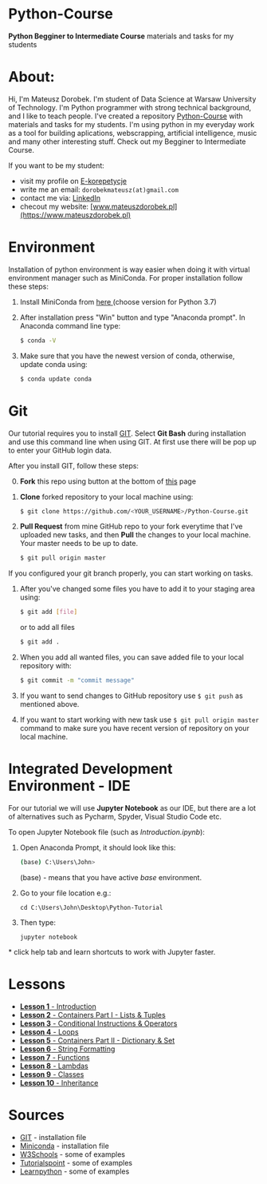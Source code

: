 # Python-Course
**Python Begginer to Intermediate Course** materials and tasks for my students

# About:
Hi, I'm Mateusz Dorobek. I'm student of Data Science at Warsaw University of Technology. I'm Python programmer with strong technical background, and I like to teach people.  I've created a repository [Python-Course](https://github.com/SaxMan96/Python-Course) with materials and tasks for my students. I'm using python in my everyday work as a tool for building aplications, webscrapping, artificial intelligence, music and many other interesting stuff. Check out my Begginer to Intermediate Course.

If you want to be my student:
- visit my profile on [E-korepetycje](https://www.e-korepetycje.net/mateuszdorobek)
- write me an email: `dorobekmateusz(at)gmail.com`
- contact me via: [LinkedIn](https://www.linkedin.com/in/mateuszdorobek/) 
- checout my website: [www.mateuszdorobek.pl](https://www.mateuszdorobek.pl)

# Environment

Installation of python environment is way easier when doing it with virtual environment manager such as MiniConda.  For proper installation follow these steps:

1. Install MiniConda from [here ](https://docs.conda.io/en/latest/miniconda.html) (choose version for Python 3.7)

2. After installation press "Win" button and type "Anaconda prompt". In Anaconda command line type:

   ```bash
   $ conda -V
   ```

3. Make  sure that you have the newest version of conda, otherwise, update conda using:

   ```bash
   $ conda update conda
   ```


# Git

Our tutorial requires you to install [GIT](https://git-scm.com/downloads). Select **Git Bash** during installation and use this command line when using GIT. At first use there will be pop up to enter your GitHub login data.

After you install GIT, follow these steps:

0. **Fork** this repo using button at the bottom of [this](https://github.com/SaxMan96/Python-Course) page

1. **Clone** forked repository to your local machine using:

   ```bash
   $ git clone https://github.com/<YOUR_USERNAME>/Python-Course.git
   ```
   
2. **Pull Request** from mine GitHub repo to your fork everytime that I've uploaded new tasks, and then **Pull** the changes to your local machine. Your master needs to be up to date.

   ```bash
   $ git pull origin master
   ```

If you configured your git branch properly, you can start working on tasks. 

1. After you've changed some files you have to add it to your staging area using:

    ```bash
    $ git add [file]  
    ```
    or to add all files
   
    ```bash
    $ git add .
    ```   
    
2. When you add all wanted files, you can save added file to your local repository with:

    ```bash
    $ git commit -m "commit message"
    ```
    
3. If you want to send changes to GitHub repository use ```$ git push``` as mentioned above.

4. If you want to start working with new task use ```$ git pull origin master``` command to make sure you have recent version of repository on your local machine.

# Integrated Development Environment - IDE

For our tutorial we will use **Jupyter Notebook** as our IDE, but there are a lot of alternatives such as Pycharm, Spyder, Visual Studio Code etc.

To open Jupyter Notebook file (such as *Introduction.ipynb*):

1. Open Anaconda Prompt, it should look like this:

   ```bash
   (base) C:\Users\John>
   ```

   (base) - means that you have active *base* environment.

2. Go to your file location e.g.:

   ```
   cd C:\Users\John\Desktop\Python-Tutorial
   ```

3. Then type:

   ```
   jupyter notebook
   ```

\* click help tab and learn shortcuts to work with Jupyter faster.

# Lessons

- [**Lesson 1** - Introduction](https://github.com/SaxMan96/Python-Course/blob/master/lessons/Lesson%2001%20-%20Introduction.ipynb)
- [**Lesson 2** - Containers Part I - Lists & Tuples](https://github.com/SaxMan96/Python-Course/blob/master/lessons/Lesson%2002%20-%20Containers%20Part%20I%20-%20Lists%20%26%20Tuples.ipynb)
- [**Lesson 3** - Conditional Instructions & Operators](https://github.com/SaxMan96/Python-Course/blob/master/lessons/Lesson%2003%20-%20Conditional%20Instructions%20%26%20Operators.ipynb)
- [**Lesson 4** - Loops](https://github.com/SaxMan96/Python-Tutorial/blob/master/lessons/Lesson%2004%20-%20Loops.ipynb)
- [**Lesson 5** - Containers Part II - Dictionary & Set](https://github.com/SaxMan96/Python-Tutorial/blob/master/lessons/Lesson%2005%20-%20Containers%20Part%20II%20-%20Dictionary%20%26%20Set.ipynb)
- [**Lesson 6** - String Formatting](https://github.com/SaxMan96/Python-Tutorial/blob/master/lessons/Lesson%2006%20-%20String%20Formatting.ipynb)
- [**Lesson 7** - Functions](https://github.com/SaxMan96/Python-Tutorial/blob/master/lessons/Lesson%2007%20-%20Functions.ipynb)
- [**Lesson 8** - Lambdas](https://github.com/SaxMan96/Python-Tutorial/blob/master/lessons/Lesson%2008%20-%20Lambdas.ipynb)
- [**Lesson 9** - Classes](https://github.com/SaxMan96/Python-Tutorial/blob/master/lessons/Lesson%2009%20-%20Classes.ipynb)
- [**Lesson 10** - Inheritance](https://github.com/SaxMan96/Python-Tutorial/blob/master/lessons/Lesson%2010%20-%20Inheritance.ipynb)

# Sources

- [GIT](https://git-scm.com/downloads) - installation file
- [Miniconda](https://docs.conda.io/en/latest/miniconda.html) - installation file
- [W3Schools](www.w3schools.com/python) - some of examples
- [Tutorialspoint](www.tutorialspoint.com/python) - some of examples
- [Learnpython](www.learnpython.org) - some of examples
